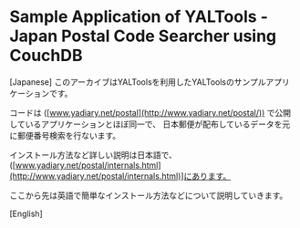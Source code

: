 <!-- -*- mode: markdown ; coding: utf-8 -*- -->

Sample Application of YALTools - Japan Postal Code Searcher using CouchDB
=========================================================================
[Japanese]
このアーカイブはYALToolsを利用したYALToolsのサンプルアプリケーションです。

コードは ([www.yadiary.net/postal](http://www.yadiary.net/postal/)) で公開しているアプリケーションとほぼ同一で、
日本郵便が配布しているデータを元に郵便番号検索を行ないます。


インストール方法など詳しい説明は日本語で、([www.yadiary.net/postal/internals.html](http://www.yadiary.net/postal/internals.html)]にあります。

ここから先は英語で簡単なインストール方法などについて説明していきます。

[English]


